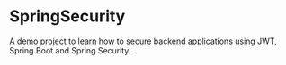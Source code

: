 # SpringSecurity
A demo project to learn how to secure backend applications using JWT, Spring Boot and Spring Security.

